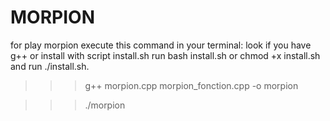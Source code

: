# MORPION
for play morpion execute this command in your terminal:
look if you have g++ or install with script install.sh run bash install.sh or chmod +x install.sh and run ./install.sh.

>>>g++ morpion.cpp morpion_fonction.cpp -o morpion


>>>./morpion
